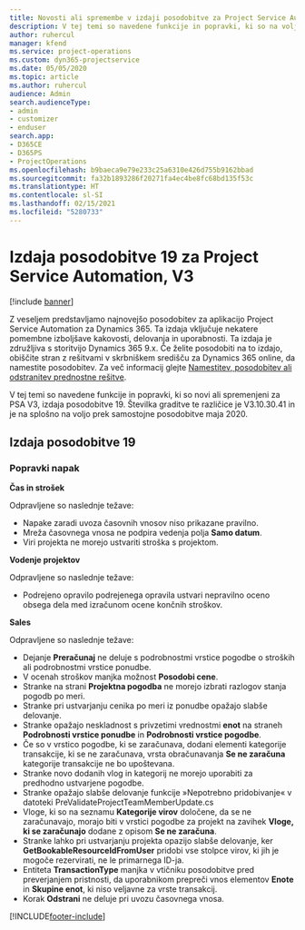 ```yaml
---
title: Novosti ali spremembe v izdaji posodobitve za Project Service Automation 19, V3
description: V tej temi so navedene funkcije in popravki, ki so na voljo za Project Service Automation V3, izdaja posodobitve 19.
author: ruhercul
manager: kfend
ms.service: project-operations
ms.custom: dyn365-projectservice
ms.date: 05/05/2020
ms.topic: article
ms.author: ruhercul
audience: Admin
search.audienceType:
- admin
- customizer
- enduser
search.app:
- D365CE
- D365PS
- ProjectOperations
ms.openlocfilehash: b9baeca9e79e233c25a6310e426d755b9162bbad
ms.sourcegitcommit: fa32b1893286f20271fa4ec4be8fc68bd135f53c
ms.translationtype: HT
ms.contentlocale: sl-SI
ms.lasthandoff: 02/15/2021
ms.locfileid: "5280733"
---
```

# <a name="project-service-automation-update-release-19-v3"></a>Izdaja posodobitve 19 za Project Service Automation, V3

[!include [banner](../includes/psa-now-project-operations.md)]

Z veseljem predstavljamo najnovejšo posodobitev za aplikacijo Project Service Automation za Dynamics 365. Ta izdaja vključuje nekatere pomembne izboljšave kakovosti, delovanja in uporabnosti. Ta izdaja je združljiva s storitvijo Dynamics 365 9.x. Če želite posodobiti na to izdajo, obiščite stran z rešitvami v skrbniškem središču za Dynamics 365 online, da namestite posodobitev. Za več informacij glejte [Namestitev, posodobitev ali odstranitev prednostne rešitve](https://docs.microsoft.com/power-platform/admin/install-remove-preferred-solution).

V tej temi so navedene funkcije in popravki, ki so novi ali spremenjeni za PSA V3, izdaja posodobitve 19. Številka graditve te različice je V3.10.30.41 in je na splošno na voljo prek samostojne posodobitve maja 2020.

## <a name="update-release-19"></a>Izdaja posodobitve 19

### <a name="bug-fixes"></a>Popravki napak

**Čas in strošek**

Odpravljene so naslednje težave: 

- Napake zaradi uvoza časovnih vnosov niso prikazane pravilno.
- Mreža časovnega vnosa ne podpira vedenja polja **Samo datum**.
- Viri projekta ne morejo ustvariti stroška s projektom.

**Vodenje projektov**

Odpravljene so naslednje težave: 

-  Podrejeno opravilo podrejenega opravila ustvari nepravilno oceno obsega dela med izračunom ocene končnih stroškov.

**Sales**

Odpravljene so naslednje težave: 

- Dejanje **Preračunaj** ne deluje s podrobnostmi vrstice pogodbe o stroških ali podrobnostmi vrstice ponudbe.
- V ocenah stroškov manjka možnost **Posodobi cene**.
-  Stranke na strani **Projektna pogodba** ne morejo izbrati razlogov stanja pogodb po meri.
- Stranke pri ustvarjanju cenika po meri iz ponudbe opažajo slabše delovanje.
- Stranke opažajo neskladnost s privzetimi vrednostmi **enot** na straneh **Podrobnosti vrstice ponudbe** in **Podrobnosti vrstice pogodbe**.
- Če so v vrstico pogodbe, ki se zaračunava, dodani elementi kategorije transakcije, ki se ne zaračunava, vrsta obračunavanja **Se ne zaračuna** kategorije transakcije ne bo upoštevana.
- Stranke novo dodanih vlog in kategorij ne morejo uporabiti za predhodno ustvarjene pogodbe.
- Stranke opažajo slabše delovanje funkcije »Nepotrebno pridobivanje« v datoteki PreValidateProjectTeamMemberUpdate.cs
- Vloge, ki so na seznamu **Kategorije virov** določene, da se ne zaračunavajo, morajo biti v vrstici pogodbe za projekt na zavihek **Vloge, ki se zaračunajo** dodane z opisom **Se ne zaračuna**.
- Stranke lahko pri ustvarjanju projekta opazijo slabše delovanje, ker **GetBookableResourceIdFromUser** pridobi vse stolpce virov, ki jih je mogoče rezervirati, ne le primarnega ID-ja.
- Entiteta **TransactionType** manjka v vtičniku posodobitve pred preverjanjem pristnosti, da uporabnikom prepreči vnos elementov **Enote** in **Skupine enot**, ki niso veljavne za vrste transakcij.
- Korak **Odstrani** ne deluje pri uvozu časovnega vnosa.


[!INCLUDE[footer-include](../includes/footer-banner.md)]